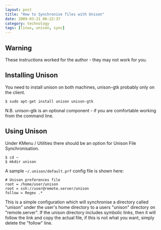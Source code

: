 ```yaml
---
layout: post
title: "How to Synchronise files with Unison"
date: 2009-03-21 06:22:37
category: technology
tags: [linux, unison, sync]
---
```


## Warning

These instructions worked for the author - they may not work for you.

## Installing Unison

You need to install unison on both machines, unison-gtk probably only on the client.

    $ sudo apt-get install unison unison-gtk

N.B. unison-gtk is an optional component - if you are comfortable working from the command line.

## Using Unison

Under KMenu / Utilities there should be an option for Unison File Synchronisation.

    $ cd ~
    $ mkdir unison

A sample `~/.unison/default.prf` config file is shown here:

    # Unison preferences file
    root = /home/user/unison
    root = ssh://user@remote.server/unison
    follow = Regex .*

This is a simple configuration which will synchronise a directory called "unison" under the user's home directory to a users "unison" directory on "remote.server".  If the unison directory includes symbolic links, then it will follow the link and copy the actual file, if this is not what you want, simply delete the "follow" line.

